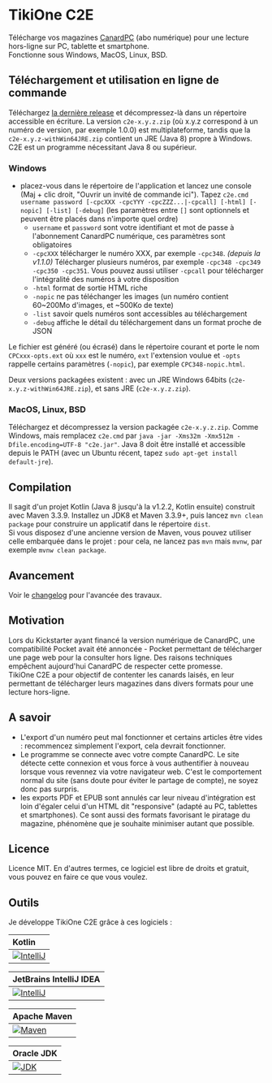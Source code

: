# TikiOne C2E

Télécharge vos magazines [CanardPC](https://www.canardpc.com/) (abo numérique) pour une lecture hors-ligne sur PC, tablette et smartphone.  
Fonctionne sous Windows, MacOS, Linux, BSD.

## Téléchargement et utilisation en ligne de commande

Téléchargez [la dernière release](https://github.com/jonathanlermitage/tikione-c2e/releases) et décompressez-là dans un répertoire accessible en écriture. La version ``c2e-x.y.z.zip`` (où x.y.z correspond à un numéro de version, par exemple 1.0.0) est multiplateforme, tandis que la ``c2e-x.y.z-withWin64JRE.zip`` contient un JRE (Java 8) propre à Windows. C2E est un programme nécessitant Java 8 ou supérieur.

### Windows

* placez-vous dans le répertoire de l'application et lancez une console (Maj + clic droit, "Ouvrir un invité de commande ici"). Tapez ``c2e.cmd username password [-cpcXXX -cpcYYY -cpcZZZ...|-cpcall] [-html] [-nopic] [-list] [-debug]`` (les paramètres entre ``[]`` sont optionnels et peuvent être placés dans n'importe quel ordre)
  * ``username`` et ``password`` sont votre identifiant et mot de passe à l'abonnement CanardPC numérique, ces paramètres sont obligatoires
  * ``-cpcXXX`` télécharger le numéro XXX, par exemple ``-cpc348``.  *(depuis la v1.1.0)* Télécharger plusieurs numéros, par exemple ``-cpc348 -cpc349 -cpc350 -cpc351``. Vous pouvez aussi utiliser ``-cpcall`` pour télécharger l'intégralité des numéros à votre disposition
  * ``-html`` format de sortie HTML riche
  * ``-nopic`` ne pas téléchanger les images (un numéro contient 60~200Mo d'images, et ~500Ko de texte)
  * ``-list`` savoir quels numéros sont accessibles au téléchargement 
  * ``-debug`` affiche le détail du téléchargement dans un format proche de JSON
  
Le fichier est généré (ou écrasé) dans le répertoire courant et porte le nom ``CPCxxx-opts.ext`` où ``xxx`` est le numéro, ``ext`` l'extension voulue et ``-opts`` rappelle certains paramètres (``-nopic``), par exemple ``CPC348-nopic.html``.

Deux versions packagées existent : avec un JRE Windows 64bits (``c2e-x.y.z-withWin64JRE.zip``), et sans JRE (``c2e-x.y.z.zip``).

### MacOS, Linux, BSD

Téléchargez et décompressez la version packagée ``c2e-x.y.z.zip``. Comme Windows, mais remplacez ``c2e.cmd`` par ``java -jar -Xms32m -Xmx512m -Dfile.encoding=UTF-8 "c2e.jar"``. Java 8 doit être installé et accessible depuis le PATH (avec un Ubuntu récent, tapez ``sudo apt-get install default-jre``).

## Compilation

Il sagit d'un projet Kotlin (Java 8 jusqu'à la v1.2.2, Kotlin ensuite) construit avec Maven 3.3.9. Installez un JDK8 et Maven 3.3.9+, puis lancez ``mvn clean package`` pour construire un applicatif dans le répertoire ``dist``.  
Si vous disposez d'une ancienne version de Maven, vous pouvez utiliser celle embarquée dans le projet : pour cela, ne lancez pas ``mvn`` mais ``mvnw``, par exemple ``mvnw clean package``.

## Avancement

Voir le [changelog](https://github.com/jonathanlermitage/tikione-c2e/blob/master/CHANGELOG.md) pour l'avancée des travaux.

## Motivation

Lors du Kickstarter ayant financé la version numérique de CanardPC, une compatibilité Pocket avait été annoncée - Pocket permettant de télécharger une page web pour la consulter hors ligne. Des raisons techniques empêchent aujourd'hui CanardPC de respecter cette promesse.  
TikiOne C2E a pour objectif de contenter les canards laisés, en leur permettant de télécharger leurs magazines dans divers formats pour une lecture hors-ligne.  

## A savoir

* L'export d'un numéro peut mal fonctionner et certains articles être vides : recommencez simplement l'export, cela devrait fonctionner.
* Le programme se connecte avec votre compte CanardPC. Le site détecte cette connexion et vous force à vous authentifier à nouveau lorsque vous revennez via votre navigateur web. C'est le comportement normal du site (sans doute pour éviter le partage de compte), ne soyez donc pas surpris.
* les exports PDF et EPUB sont annulés car leur niveau d'intégration est loin d'égaler celui d'un HTML dit "responsive" (adapté au PC, tablettes et smartphones). Ce sont aussi des formats favorisant le piratage du magazine, phénomène que je souhaite minimiser autant que possible.

## Licence

Licence MIT. En d'autres termes, ce logiciel est libre de droits et gratuit, vous pouvez en faire ce que vous voulez.

## Outils

Je développe TikiOne C2E grâce à ces logiciels :

|Kotlin|
|:--|
|[![IntelliJ](https://raw.githubusercontent.com/jonathanlermitage/tikione-c2e/master/misc/logo_kotlin.png)](https://kotlinlang.org/)|

|JetBrains IntelliJ IDEA|
|:--|
|[![IntelliJ](https://raw.githubusercontent.com/jonathanlermitage/tikione-c2e/master/misc/logo_intellij.png)](https://www.jetbrains.com/idea/)|

|Apache Maven|
|:--|
|[![Maven](https://raw.githubusercontent.com/jonathanlermitage/tikione-c2e/master/misc/logo_maven.png)](https://maven.apache.org)|

|Oracle JDK|
|:--|
|[![JDK](https://raw.githubusercontent.com/jonathanlermitage/tikione-c2e/master/misc/logo_java.png)](http://www.oracle.com/technetwork/java/javase/downloads/index.html)|

